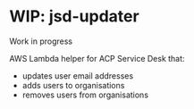 # WIP: jsd-updater

Work in progress

AWS Lambda helper for ACP Service Desk that:
- updates user email addresses
- adds users to organisations
- removes users from organisations 

